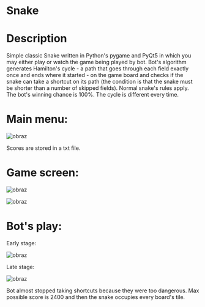 # Snake

# Description
Simple classic Snake written in Python's pygame and PyQt5 in which you may either play or watch the game being played by bot.
Bot's algorithm generates Hamilton's cycle - a path that goes through each field exactly once and ends where it started - on the game board and checks if the snake can take a shortcut on its path (the condition is that the snake must be shorter than a number of skipped fields). Normal snake's rules apply. The bot's winning chance is 100%. The cycle is different every time.

# Main menu:
![obraz](https://github.com/mikolajWasik/snake/assets/96197911/7526ea2f-3c41-405b-8012-3d234cda4afc)

Scores are stored in a txt file.

# Game screen:
![obraz](https://github.com/mikolajWasik/snake/assets/96197911/9a9c0811-9d78-4661-97d5-3a5595f3a8b5)

![obraz](https://github.com/mikolajWasik/snake/assets/96197911/62dcf542-32d0-49d7-a565-ef3fd2d25624)

# Bot's play:
Early stage:

![obraz](https://github.com/mikolajWasik/snake/assets/96197911/8c5a9a2f-3d04-4230-9f83-ffbd401e32c5)

Late stage:

![obraz](https://github.com/mikolajWasik/snake/assets/96197911/39a2f1d1-9a47-4eb2-a363-7e0d924d2603)

Bot almost stopped taking shortcuts because they were too dangerous. Max possible score is 2400 and then the snake occupies every board's tile.
